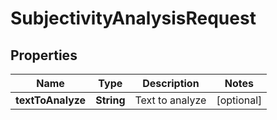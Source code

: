 
# SubjectivityAnalysisRequest

## Properties
Name | Type | Description | Notes
------------ | ------------- | ------------- | -------------
**textToAnalyze** | **String** | Text to analyze |  [optional]



